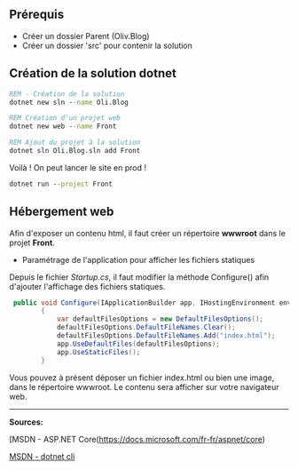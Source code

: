 ﻿---
tags: dotnet
---

## Prérequis

* Créer un dossier Parent (Oliv.Blog)
* Créer un dossier 'src' pour contenir la solution


## Création de la solution dotnet

```bat
REM - Création de la solution
dotnet new sln --name Oli.Blog

REM Création d'un projet web
dotnet new web --name Front

REM Ajout du projet à la solution
dotnet sln Oli.Blog.sln add Front
````

Voilà ! On peut lancer le site en prod !
```bat
dotnet run --project Front
````


## Hébergement web

Afin d'exposer un contenu html, il faut créer un répertoire **wwwroot** dans le projet **Front**.

- Paramétrage de l'application pour afficher les fichiers statiques

Depuis le fichier *Startup.cs*, il faut modifier la méthode Configure() afin d'ajouter l'affichage des fichiers statiques.
```csharp
 public void Configure(IApplicationBuilder app, IHostingEnvironment env)
        {
            var defaultFilesOptions = new DefaultFilesOptions();
            defaultFilesOptions.DefaultFileNames.Clear();
            defaultFilesOptions.DefaultFileNames.Add("index.html");
            app.UseDefaultFiles(defaultFilesOptions);
            app.UseStaticFiles();
        }
````
Vous pouvez à présent déposer un fichier index.html ou bien une image, dans le répertoire wwwroot. Le contenu sera afficher sur votre navigateur web.

----

**Sources:**

[MSDN - ASP.NET Core(https://docs.microsoft.com/fr-fr/aspnet/core)

[MSDN - dotnet cli](https://docs.microsoft.com/fr-fr/dotnet/core/tools/?tabs=netcore2x#cli-commands)


